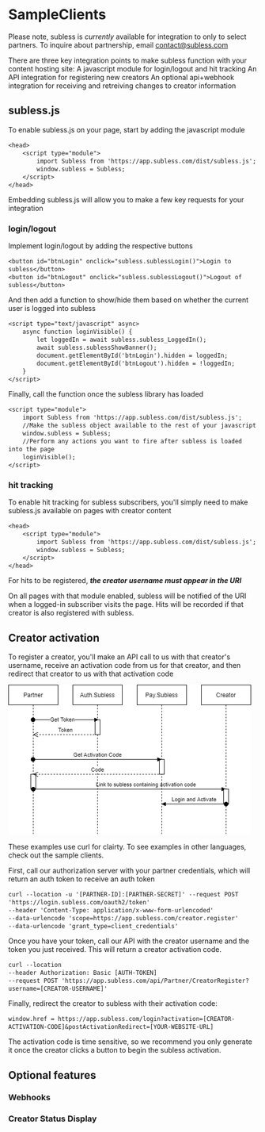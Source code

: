 # SampleClients

Please note, subless is *currently* available for integration to only to select partners. To inquire about partnership, email contact@subless.com

There are three key integration points to make subless function with your content hosting site: 
A javascript module for login/logout and hit tracking
An API integration for registering new creators
An optional api+webhook integration for receiving and retreiving changes to creator information

## subless.js
To enable subless.js on your page, start by adding the javascript module

    <head>
        <script type="module">
            import Subless from 'https://app.subless.com/dist/subless.js';
            window.subless = Subless;
        </script>
    </head>

Embedding subless.js will allow you to make a few key requests for your integration

### login/logout
Implement login/logout by adding the respective buttons

    <button id="btnLogin" onclick="subless.sublessLogin()">Login to subless</button>
    <button id="btnLogout" onclick="subless.sublessLogout()">Logout of subless</button>

And then add a function to show/hide them based on whether the current user is logged into subless

    <script type="text/javascript" async>
        async function loginVisible() {
            let loggedIn = await subless.subless_LoggedIn();
            await subless.sublessShowBanner();
            document.getElementById('btnLogin').hidden = loggedIn;
            document.getElementById('btnLogout').hidden = !loggedIn;
        }
    </script>

Finally, call the function once the subless library has loaded

    <script type="module">
        import Subless from 'https://app.subless.com/dist/subless.js';
        //Make the subless object available to the rest of your javascript
        window.subless = Subless;
        //Perform any actions you want to fire after subless is loaded into the page
        loginVisible();
    </script>

### hit tracking
To enable hit tracking for subless subscribers, you'll simply need to make subless.js available on pages with creator content

    <head>
        <script type="module">
            import Subless from 'https://app.subless.com/dist/subless.js';
            window.subless = Subless;
        </script>
    </head>

For hits to be registered, ***the creator username must appear in the URI***

On all pages with that module enabled, subless will be notified of the URI when a logged-in subscriber visits the page. Hits will be recorded if that creator is also registered with subless.

## Creator activation
To register a creator, you'll make an API call to us with that creator's username, receive an activation code from us for that creator, and then redirect that creator to us with that activation code

![CreatorWorkflow](./sublessCreatorRegistration.png)

These examples use curl for clairty. To see examples in other languages, check out the sample clients.

First, call our authorization server with your partner credentials, which will return an auth token to receive an auth token

    curl --location -u '[PARTNER-ID]:[PARTNER-SECRET]' --request POST 'https://login.subless.com/oauth2/token' 
    --header 'Content-Type: application/x-www-form-urlencoded' 
    --data-urlencode 'scope=https://app.subless.com/creator.register' 
    --data-urlencode 'grant_type=client_credentials'

Once you have your token, call our API with the creator username and the token you just received. This will return a creator activation code.

    curl --location 
    --header Authorization: Basic [AUTH-TOKEN]
    --request POST 'https://app.subless.com/api/Partner/CreatorRegister?username=[CREATOR-USERNAME]' 

Finally, redirect the creator to subless with their activation code:

    window.href = https://app.subless.com/login?activation=[CREATOR-ACTIVATION-CODE]&postActivationRedirect=[YOUR-WEBSITE-URL]

The activation code is time sensitive, so we recommend you only generate it once the creator clicks a button to begin the subless activation.



## Optional features

### Webhooks

### Creator Status Display